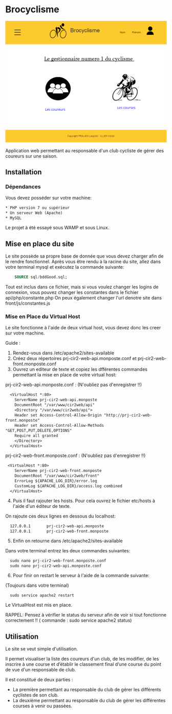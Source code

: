 # Brocyclisme

![index](https://github.com/Gouderg/Brocyclisme/blob/master/front/img/indexSites.png)

Application web permettant au responsable d'un club cycliste de gérer des coureurs sur une saison. 


## Installation

### Dépendances

Vous devez posséder sur votre machine:
	
	* PHP version 7 ou supérieur
	* Un serveur Web (Apache)
	* MySQL

Le projet à été essayé sous WAMP et sous Linux.

## Mise en place du site

Le site possède sa propre base de donnée que vous devez charger afin de le rendre fonctionnel.
Après vous être rendu à la racine du site, allez dans votre terminal mysql et exécutez la commande suivante:
```sql
	SOURCE sql/bddGood.sql;
```
Tout est inclus dans ce fichier, mais si vous voulez changer les logins de connexion, vous pouvez changer les constantes dans le fichier api/php/constante.php
On peux également changer l'url denotre site dans front/js/constantes.js

### Mise en Place du Virtual Host

Le site fonctionne à l'aide de deux virtual host, vous devez donc les creer sur votre machine.

Guide :

1) Rendez-vous dans /etc/apache2/sites-available
2) Créez deux répertoires prj-cir2-web-api.monposte.conf et prj-cir2-web-front.monposte.conf
3) Ouvrez un editeur de texte et copiez les dfférentes commandes permettant la mise en place de votre virtual host:

prj-cir2-web-api.monposte.conf : (N'oubliez pas d'enregistrer !!)
	
	  <VirtualHost *:80>
        ServerName prj-cir2-web-api.monposte
		DocumentRoot "/var/www/cir2web/api"
       	<Directory "/var/www/cir2web/api">
		Header set Access-Control-Allow-Origin "http://prj-cir2-web-front.monposte"
		Header set Access-Control-Allow-Methods "GET,POST,PUT,DELETE,OPTIONS"
		Require all granted
		</Directory>
	  </VirtualHost>

prj-cir2-web-front.monposte.conf : (N'oubliez pas d'enregistrer !!)
	
	 <VirtualHost *:80>
       	ServerName prj-cir2-web-front.monposte       
		DocumentRoot "/var/www/cir2web/front"       
        ErrorLog ${APACHE_LOG_DIR}/error.log
        CustomLog ${APACHE_LOG_DIR}/access.log combined
	  </VirtualHost>

4) Puis il faut rajouter les hosts. Pour cela ouvrez le fichier etc/hosts à l'aide d'un éditeur de texte.

On rajoute ces deux lignes en dessous du localhost:	

	  127.0.0.1       prj-cir2-web-api.monposte
	  127.0.0.1		  prj-cir2-web-front.monposte

5) Enfin on retourne dans /etc/apache2/sites-available 

Dans votre terminal entrez les deux commandes suivantes:
 
	  sudo nano prj-cir2-web-front.monposte.conf
	  sudo nano prj-cir2-web-api.monposte.conf

6) Pour finir on restart le serveur à l'aide de la commande suivante:

(Toujours dans votre terminal)

	  sudo service apache2 restart

Le VirtualHost est mis en place.

RAPPEL: Pensez à vérifier le status du serveur afin de voir si tout fonctionne correctement !! ( commande : sudo service apache2 status)


## Utilisation

Le site se veut simple d'utilisation.

Il permet visualiser la liste des coureurs d'un club, de les modifier, de les inscrire à une course et d’établir le classement
final d’une course du point de vue d'un responsable de club.

Il est constitué de deux parties : 

 * La première permettant au responsable du club de gérer les différents cyclistes de son club.
 * La deuxième permettant au responsable du club de gérer les différentes courses à venir ou passées.
